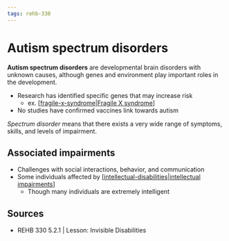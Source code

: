 ```yaml
---
tags: rehb-330
---
```


# Autism spectrum disorders

**Autism spectrum disorders** are developmental brain disorders with unknown causes, although genes and environment play important roles in the development.

- Research has identified specific genes that may increase risk
  - ex. [[fragile-x-syndrome|Fragile X syndrome]]
- No studies have confirmed vaccines link towards autism

_Spectrum disorder_ means that there exists a very wide range of symptoms, skills, and levels of impairment.

## Associated impairments

- Challenges with social interactions, behavior, and communication
- Some individuals affected by [[intellectual-disabilities|intellectual impairments]]
  - Though many individuals are extremely intelligent

## Sources

- REHB 330 5.2.1 | Lesson: Invisible Disabilities

[//begin]: # "Autogenerated link references for markdown compatibility"
[fragile-x-syndrome|Fragile X syndrome]: fragile-x-syndrome "Fragile X Syndrome"
[intellectual-disabilities|intellectual impairments]: intellectual-disabilities "Intellectual Disabilities"
[//end]: # "Autogenerated link references"
